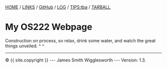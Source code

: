---
---
[HOME](https://github.com/jamessmith404/os222/blob/master/index.md) / [LINKS](https://jamessmith404.github.io/os222/LINKS) / [GitHub](https://github.com/jamessmith404/os222) / [LOG](https://github.com/jamessmith404/os222/blob/master/TXT/mylog.txt) / [TIPS:tba]( ) / [TARBALL](https://os.vlsm.org/Log/jamessmith404.tar.bz2.txt)

# My OS222 Webpage

Construction on process, so relax, drink some water, and watch the great things unveiled. ^ ^

<hr>
© {{ site.copyright }} --- James Smith Wigglesworth --- Version: 1.3.
